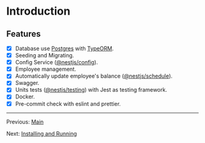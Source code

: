# Introduction

## Features

- [x] Database use [Postgres](https://www.postgresql.org/) with [TypeORM](https://www.npmjs.com/package/typeorm).
- [x] Seeding and Migrating.
- [x] Config Service ([@nestjs/config](https://www.npmjs.com/package/@nestjs/config)).
- [x] Employee management.
- [x] Automatically update employee's balance ([@nestjs/schedule](https://www.npmjs.com/package/@nestjs/schedule)).
- [x] Swagger.
- [x] Units tests ([@nestjs/testing](https://www.npmjs.com/package/@nestjs/testing)) with Jest as testing framework.
- [x] Docker.
- [x] Pre-commit check with eslint and prettier.

---

Previous: [Main](readme.md)

Next: [Installing and Running](installing-and-running.md)
